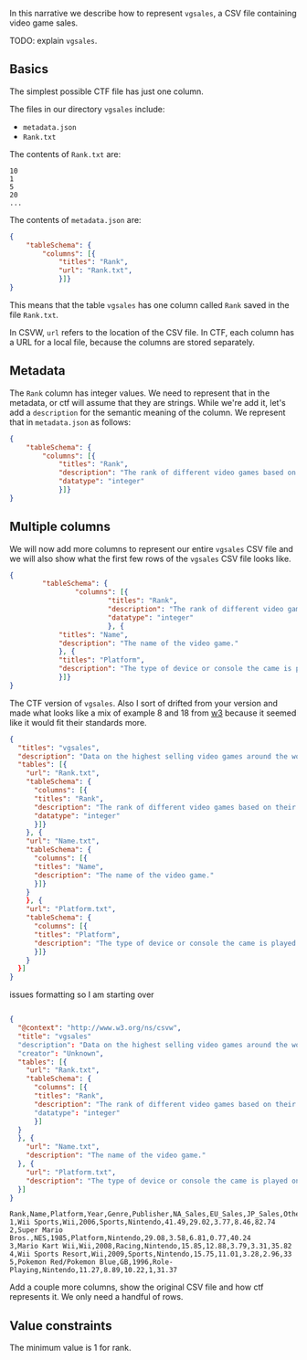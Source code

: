 
In this narrative we describe how to represent `vgsales`, a CSV file containing video game sales.

TODO: explain `vgsales`.


## Basics

The simplest possible CTF file has just one column.

The files in our directory `vgsales` include:

- `metadata.json`
- `Rank.txt`

The contents of `Rank.txt` are:

```
10
1
5
20
...
```

The contents of `metadata.json` are:

```JSON
{
	"tableSchema": {
		"columns": [{
			"titles": "Rank",
			"url": "Rank.txt",
			}]}
}
```

This means that the table `vgsales` has one column called `Rank` saved in the file `Rank.txt`.

In CSVW, `url` refers to the location of the CSV file.
In CTF, each column has a URL for a local file, because the columns are stored separately.


## Metadata

The `Rank` column has integer values.
We need to represent that in the metadata, or ctf will assume that they are strings.
While we're add it, let's add a `description` for the semantic meaning of the column.
We represent that in `metadata.json` as follows:

```JSON
{
	"tableSchema": {
		"columns": [{
			"titles": "Rank",
			"description": "The rank of different video games based on their global sales.", 
			"datatype": "integer"
			}]}
}
```


## Multiple columns

We will now add more columns to represent our entire `vgsales` CSV file and we will also show 
what the first few rows of the `vgsales` CSV file looks like. 

```JSON
{
        "tableSchema": {
                "columns": [{
                        "titles": "Rank",
                        "description": "The rank of different video games based on their global sales.",
                        "datatype": "integer"
                        }, {
			"titles": "Name",
			"description": "The name of the video game."
			}, {
			"titles": "Platform",
			"description": "The type of device or console the came is played on."			
			}]}
}
```
The CTF version of `vgsales`. Also I sort of drifted from your version and made what looks like a mix of 
example 8 and 18 from [w3](https://www.w3.org/TR/tabular-data-primer/) because it seemed like it would fit their standards more.


```JSON
{
  "titles": "vgsales",
  "description": "Data on the highest selling video games around the world.",
  "tables": [{
    "url": "Rank.txt",
    "tableSchema": {
      "columns": [{
      "titles": "Rank",
      "description": "The rank of different video games based on their global sales.",
      "datatype": "integer"
      }]}
    }, {
    "url": "Name.txt",
    "tableSchema": {
      "columns": [{
      "titles": "Name",
      "description": "The name of the video game."
      }]}
    }
    }, {
    "url": "Platform.txt",
    "tableSchema": {
      "columns": [{
      "titles": "Platform",
      "description": "The type of device or console the came is played on."
      }]}
    }
  }]
}

```

issues formatting so I am starting over 
```JSON

{
  "@context": "http://www.w3.org/ns/csvw",
  "title": "vgsales"
  "description": "Data on the highest selling video games around the world."
  "creator": "Unknown",
  "tables": [{
    "url": "Rank.txt",
    "tableSchema": {
      "columns": [{
      "titles": "Rank",
      "description": "The rank of different video games based on their global sales."
      "datatype": "integer"
      }]
  }
  }, {
    "url": "Name.txt",
    "description": "The name of the video game."
  }, {
    "url": "Platform.txt",
    "description": "The type of device or console the came is played on."
  }]
}


```




```CSV
Rank,Name,Platform,Year,Genre,Publisher,NA_Sales,EU_Sales,JP_Sales,Other_Sales,Global_Sales
1,Wii Sports,Wii,2006,Sports,Nintendo,41.49,29.02,3.77,8.46,82.74
2,Super Mario Bros.,NES,1985,Platform,Nintendo,29.08,3.58,6.81,0.77,40.24
3,Mario Kart Wii,Wii,2008,Racing,Nintendo,15.85,12.88,3.79,3.31,35.82
4,Wii Sports Resort,Wii,2009,Sports,Nintendo,15.75,11.01,3.28,2.96,33
5,Pokemon Red/Pokemon Blue,GB,1996,Role-Playing,Nintendo,11.27,8.89,10.22,1,31.37
```



Add a couple more columns, show the original CSV file and how ctf represents it.
We only need a handful of rows.


## Value constraints

The minimum value is 1 for rank.

